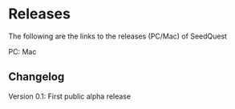 # Releases

The following are the links to the releases (PC/Mac) of SeedQuest

PC:
Mac

## Changelog

Version 0.1: First public alpha release
